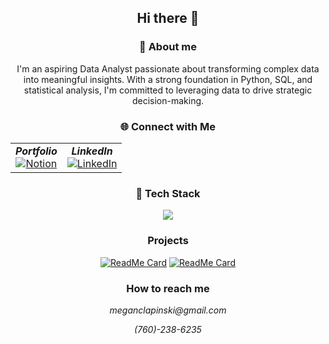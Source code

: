 <div align = "center">

## Hi there 👋

### 🚀 About me
I'm an aspiring Data Analyst passionate about transforming complex data into meaningful insights. With a strong foundation in Python, SQL, and statistical analysis, I'm committed to leveraging data to drive strategic decision-making. 
### 🌐 Connect with Me 
<table>
  <tr>
    <td align="center">
      <b><i>Portfolio</i></b><br>
      <a href="https://www.notion.so/Portfolio-1c9f0b114af0808ca9e2fbb6fd257334">
        <img src="https://skillicons.dev/icons?i=notion&theme=light" alt="Notion" />
      </a>
    </td>
    <td align="center">
      <b><i>LinkedIn</i></b><br>
      <a href="https://www.linkedin.com/in/megan-clapinski-67b5622ab/">
        <img src="https://skillicons.dev/icons?i=linkedin&theme=light" alt="LinkedIn" />
      </a>
    </td>
  </tr>
</table>



### 👾 Tech Stack 
<p align="center">
  <a href="https://skillicons.dev">
    <img src="https://skillicons.dev/icons?i=git,html,css,docker,bootstrap,js,mongodb,py,react,mysql" />
  </a>
</p>

### Projects 
[![ReadMe Card](https://github-readme-stats.vercel.app/api/pin/?username=meganclapinski25&repo=movie-picker)](https://github.com/meganclapinski/movie-picker)
[![ReadMe Card](https://github-readme-stats.vercel.app/api/pin/?username=meganclapinski25&repo=EuroFootballAnalysis)](https://github.com/meganclapinski/EuroFootballAnalysis)

### How to reach me 
  <p><i>meganclapinski@gmail.com</i></p>
  <p><i>(760)-238-6235</i></p>

</div>
